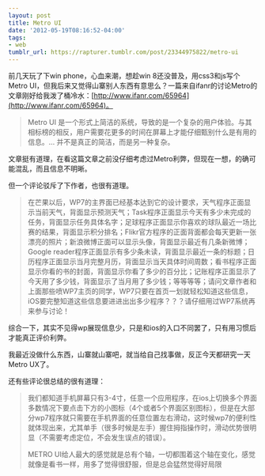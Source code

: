 ```yaml
---
layout: post
title: Metro UI
date: '2012-05-19T08:16:52-04:00'
tags:
- web
tumblr_url: https://rapturer.tumblr.com/post/23344975822/metro-ui
---
```

前几天玩了下win phone，心血来潮，想趁win 8还没普及，用css3和js写个Metro UI，但我后来又觉得山寨别人东西有意思么？一篇来自ifanr的讨论Metro的文章刚好给我泼了桶冷水：[http://www.ifanr.com/65964](http://www.ifanr.com/65964)。

> Metro UI 是一个形式上简洁的系统，导致的是一个复杂的用户体验。与其相标榜的相反，用户需要花更多的时间在屏幕上才能仔细甄别什么是有用的信息。… 并不是真正的简洁，而是另一种复杂。

文章挺有道理，在看这篇文章之前没仔细考虑过Metro利弊，但现在一想，的确可能混乱，而且信息不明晰。

但一个评论驳斥了下作者，也很有道理。

> 在芒果以后，WP7的主界面已经基本达到它的设计要求，天气程序正面显示当前天气，背面显示预测天气；Task程序正面显示今天有多少未完成的任务，背面显示任务具体名字；足球程序正面显示你喜欢的球队最近一场比赛的结果，背面显示积分排名；Flikr官方程序的正面背面都会每天更新一张漂亮的照片；新浪微博正面可以显示头像，背面显示最近有几条新微博；Google reader程序正面显示有多少条未读，背面显示最近一条的标题；日历程序正面显示当月完整月历，背面显示当天具体时间周数；看书程序正面显示你看的书的封面，背面显示你看了多少的百分比；记账程序正面显示了今天用了多少钱，背面显示了当月用了多少钱；等等等等；请问文章作者和上面那些喷WP7主页的同学，WP7只要在首页一划就轻松知道这些信息，iOS要完整知道这些信息要进进出出多少程序？？？请仔细用过WP7系统再来参与讨论！

综合一下，其实不见得wp展现信息少，只是和ios的入口不同罢了，只有用习惯后才能真正评价利弊。

我最近没做什么东西，山寨就山寨吧，就当给自己找事做，反正今天都研究一天Metro UX了。

还有些评论很总结的很有道理：

> 我们都知道手机屏幕只有3-4寸，任意一个应用程序，在ios上切换多个界面多数情况下要点击下方的小图标（4个或者5个界面区别图标），但是在大部分wp7程序就只需要在手机界面的任意位置左右滑动，这时候wp7的便利性就体现出来，尤其单手（很多时候是左手）握住拇指操作时，滑动优势很明显（不需要考虑定位，不会发生误点的错误）。
> 
> METRO UI给人最大的感觉就是总有个轴，一切都围着这个轴在变化，感觉就像是看书一样，用多了觉得很舒服，但是总会猛然觉得好局限

